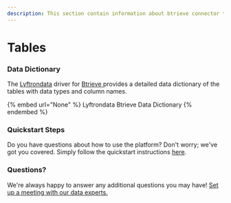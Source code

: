 ```yaml
---
description: This section contain information about btrieve connector tables information
---
```


# Tables

### Data Dictionary

The [Lyftrondata](https://www.lyftrondata.com/) driver for [Btrieve](None/)[ ](https://www.lyftrondata.com/integration/btrieve/)provides a detailed data dictionary of the tables with data types and column names.

{% embed url="None" %}
Lyftrondata Btrieve Data Dictionary
{% endembed %}

### Quickstart Steps

Do you have questions about how to use the platform? Don't worry; we've got you covered. Simply follow the quickstart instructions [here](../README.md).

### Questions? <a href="#questions" id="questions"></a>

We're always happy to answer any additional questions you may have! [Set up a meeting with our data experts.](https://www.lyftrondata.com/book-a-meeting/)

